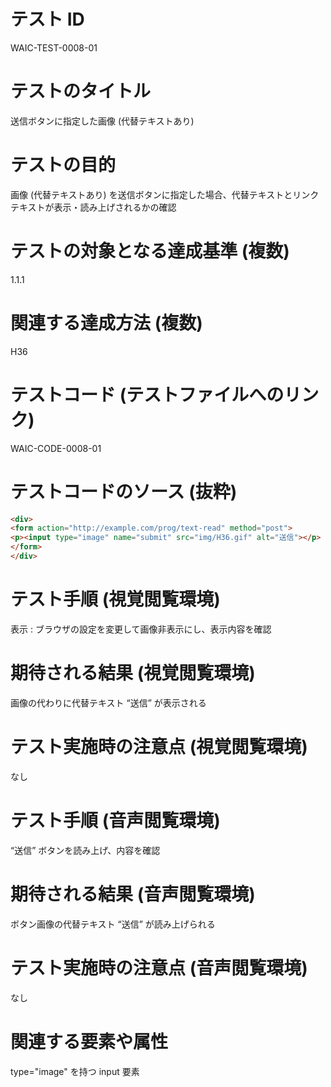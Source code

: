 

# テスト ID
WAIC-TEST-0008-01

# テストのタイトル
送信ボタンに指定した画像 (代替テキストあり)

# テストの目的
画像 (代替テキストあり) を送信ボタンに指定した場合、代替テキストとリンクテキストが表示・読み上げされるかの確認

# テストの対象となる達成基準 (複数)
1.1.1

# 関連する達成方法 (複数)
H36

# テストコード (テストファイルへのリンク)
WAIC-CODE-0008-01

# テストコードのソース (抜粋)
```html
<div>
<form action="http://example.com/prog/text-read" method="post">
<p><input type="image" name="submit" src="img/H36.gif" alt="送信"></p>
</form>
</div>

```
# テスト手順 (視覚閲覧環境)
表示 : ブラウザの設定を変更して画像非表示にし、表示内容を確認

# 期待される結果 (視覚閲覧環境)
画像の代わりに代替テキスト “送信” が表示される

# テスト実施時の注意点 (視覚閲覧環境)
なし

# テスト手順 (音声閲覧環境)
“送信” ボタンを読み上げ、内容を確認

# 期待される結果 (音声閲覧環境)
ボタン画像の代替テキスト “送信” が読み上げられる

# テスト実施時の注意点 (音声閲覧環境)
なし

# 関連する要素や属性
type="image" を持つ input 要素


